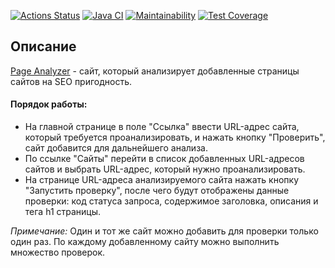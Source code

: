 [![Actions Status](https://github.com/ean3ena/java-project-72/actions/workflows/hexlet-check.yml/badge.svg)](https://github.com/ean3ena/java-project-72/actions)
[![Java CI](https://github.com/ean3ena/java-project-72/actions/workflows/main.yml/badge.svg)](https://github.com/ean3ena/java-project-72/actions/workflows/main.yml)
[![Maintainability](https://api.codeclimate.com/v1/badges/022a2f891cecd724d090/maintainability)](https://codeclimate.com/github/ean3ena/java-project-72/maintainability)
[![Test Coverage](https://api.codeclimate.com/v1/badges/022a2f891cecd724d090/test_coverage)](https://codeclimate.com/github/ean3ena/java-project-72/test_coverage)

## Описание
[Page Analyzer](https://pageanalyzer-0ulo.onrender.com) - сайт, который анализирует добавленные страницы сайтов на SEO пригодность.

#### Порядок работы:
- На главной странице в поле "Ссылка" ввести URL-адрес сайта, который требуется проанализировать, и нажать кнопку "Проверить", сайт добавится для дальнейшего анализа.
- По ссылке "Сайты" перейти в список добавленных URL-адресов сайтов и выбрать URL-адрес, который нужно проанализировать.
- На странице URL-адреса анализируемого сайта нажать кнопку "Запустить проверку", после чего будут отображены данные проверки: код статуса запроса, содержимое заголовка, описания и тега h1 страницы.

_Примечание:_
Один и тот же сайт можно добавить для проверки только один раз. По каждому добавленному сайту можно выполнить множество проверок.
